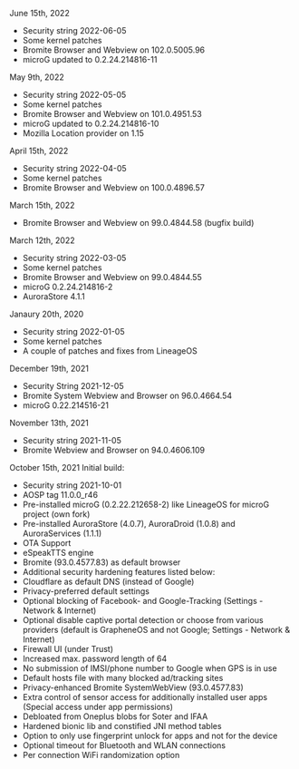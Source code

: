 June 15th, 2022

- Security string 2022-06-05
- Some kernel patches
- Bromite Browser and Webview on 102.0.5005.96
- microG updated to 0.2.24.214816-11


May 9th, 2022

- Security string 2022-05-05
- Some kernel patches
- Bromite Browser and Webview on 101.0.4951.53
- microG updated to 0.2.24.214816-10
- Mozilla Location provider on 1.15


April 15th, 2022

- Security string 2022-04-05
- Some kernel patches
- Bromite Browser and Webview on 100.0.4896.57


March 15th, 2022

- Bromite Browser and Webview on 99.0.4844.58 (bugfix build)


March 12th, 2022

- Security string 2022-03-05
- Some kernel patches
- Bromite Browser and Webview on 99.0.4844.55
- microG 0.2.24.214816-2
- AuroraStore 4.1.1

Janaury 20th, 2020

- Security string 2022-01-05
- Some kernel patches
- A couple of patches and fixes from LineageOS


December 19th, 2021

- Security String 2021-12-05
- Bromite System Webview and Browser on 96.0.4664.54
- microG 0.22.214516-21


November 13th, 2021

- Security string 2021-11-05
- Bromite Webview and Browser on 94.0.4606.109


October 15th, 2021
Initial build:

-  Security string 2021-10-01
-  AOSP tag 11.0.0_r46
-  Pre-installed microG (0.2.22.212658-2) like LineageOS for microG project (own fork)
-  Pre-installed AuroraStore (4.0.7), AuroraDroid (1.0.8) and AuroraServices (1.1.1)
-  OTA Support
-  eSpeakTTS engine
-  Bromite (93.0.4577.83) as default browser
-  Additional security hardening features listed below:
-  Cloudflare as default DNS (instead of Google)
-  Privacy-preferred default settings
-  Optional blocking of Facebook- and Google-Tracking (Settings - Network & Internet)
-  Optional disable captive portal detection or choose from various providers (default is GrapheneOS and not Google; Settings - Network & Internet)
-  Firewall UI (under Trust)
-  Increased max. password length of 64
-  No submission of IMSI/phone number to Google when GPS is in use
-  Default hosts file with many blocked ad/tracking sites
-  Privacy-enhanced Bromite SystemWebView (93.0.4577.83)
-  Extra control of sensor access for additionally installed user apps (Special access under app permissions)
-  Debloated from Oneplus blobs for Soter and IFAA
-  Hardened bionic lib and constified JNI method tables
-  Option to only use fingerprint unlock for apps and not for the device
-  Optional timeout for Bluetooth and WLAN connections
-  Per connection WiFi randomization option
